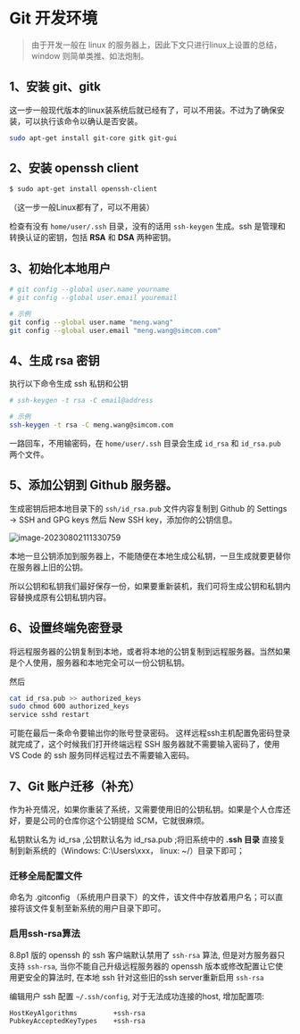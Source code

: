 # Git 开发环境

> 由于开发一般在 linux 的服务器上，因此下文只进行linux上设置的总结，window 则简单类推、如法炮制。

## 1、安装 git、gitk

这一步一般现代版本的linux装系统后就已经有了，可以不用装。不过为了确保安装，可以执行该命令以确认是否安装。

``` bash
sudo apt-get install git-core gitk git-gui
```



## 2、安装 openssh client

``` bash
$ sudo apt-get install openssh-client
```

（这一步一般Linux都有了，可以不用装）

检查有没有 `home/user/.ssh` 目录，没有的话用 `ssh-keygen` 生成。ssh 是管理和转换认证的密钥，包括 **RSA** 和 **DSA** 两种密钥。



## 3、初始化本地用户

``` bash
# git config --global user.name yourname
# git config --global user.email youremail

# 示例
git config --global user.name "meng.wang"
git config --global user.email "meng.wang@simcom.com"
```



## 4、生成 rsa 密钥

执行以下命令生成 ssh 私钥和公钥 

``` bash
# ssh-keygen -t rsa -C email@address

# 示例
ssh-keygen -t rsa -C meng.wang@simcom.com
```

一路回车，不用输密码，在 `home/user/.ssh` 目录会生成 `id_rsa` 和 `id_rsa.pub` 两个文件。



## 5、添加公钥到 Github 服务器。

生成密钥后把本地目录下的 `ssh/id_rsa.pub` 文件内容复制到 Github 的 Settings -> SSH and GPG keys 然后 New SSH key，添加你的公钥信息。 

![image-20230802111330759](E:/Items/self-taught-experience/imgs/image-20230802111330759.png)

本地一旦公钥添加到服务器上，不能随便在本地生成公私钥，一旦生成就要更替你在服务器上旧的公钥。

所以公钥和私钥我们最好保存一份，如果要重新装机，我们可将生成公钥和私钥内容替换成原有公钥私钥内容。



## 6、设置终端免密登录

将远程服务器的公钥复制到本地，或者将本地的公钥复制到远程服务器。当然如果是个人使用，服务器和本地完全可以一份公钥私钥。

然后

```bash
cat id_rsa.pub >> authorized_keys
sudo chmod 600 authorized_keys
service sshd restart
```

可能在最后一条命令要输出你的账号登录密码。
这样远程ssh主机配置免密码登录就完成了，这个时候我们打开终端远程 SSH 服务器就不需要输入密码了，使用 VS Code 的 ssh 服务同样远程过去不需要输入密码。



## 7、Git 账户迁移（补充）

作为补充情况，如果你重装了系统，又需要使用旧的公钥私钥。如果是个人仓库还好，要是公司的仓库你这个公钥提给 SCM，它就很麻烦。

私钥默认名为 id_rsa ,公钥默认名为 id_rsa.pub ;将旧系统中的 **.ssh 目录** 直接复制到新系统的（Windows: C:\Users\xxx， linux: ~/）目录下即可；

### 迁移全局配置文件

命名为 .gitconfig （系统用户目录下）的文件，该文件中存放着用户名；可以直接将该文件复制至新系统的用户目录下即可。

### 启用ssh-rsa算法

8.8p1 版的 openssh 的 ssh 客户端默认禁用了 `ssh-rsa` 算法, 但是对方服务器只支持 `ssh-rsa`, 当你不能自己升级远程服务器的 openssh 版本或修改配置让它使用更安全的算法时, 在本地 ssh 针对这些旧的ssh server重新启用 `ssh-rsa`

编辑用户 ssh 配置 `~/.ssh/config`, 对于无法成功连接的host, 增加配置项:

``` bash
HostKeyAlgorithms         +ssh-rsa
PubkeyAcceptedKeyTypes    +ssh-rsa
```


